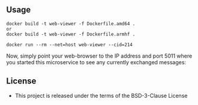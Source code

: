 ## Usage
```
docker build -t web-viewer -f Dockerfile.amd64 .
or
docker build -t web-viewer -f Dockerfile.armhf .
```
```
docker run --rm --net=host web-viewer --cid=214
```

Now, simply point your web-browser to the IP address and port 5011 where you
started this microservice to see any currently exchanged messages:

## License

* This project is released under the terms of the BSD-3-Clause License

